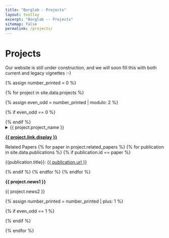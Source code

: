 ```yaml
---
title: "Borglab - Projects"
layout: textlay
excerpt: "Borglab -- Projects"
sitemap: false
permalink: /projects/
---
```


# Projects

Our website is still under construction, and we will soon fill this with both current and legacy vignettes :-)

{% assign number_printed = 0 %}

{% for project in site.data.projects %}

{% assign even_odd = number_printed | modulo: 2 %}

{% if even_odd == 0 %}
<div class="row">
{% endif %}

<div class="col-sm-6 clearfix">
<div class="well">
<details>
<summary><pubtit>{{ project.project_name }}</pubtit></summary>
<!-- <pubtit> Project Description </pubtit> -->
<!-- [comment]: # (<img src="{{ site.url }}{{ site.baseurl }}/images/projectpic/{{ project.image }}" class="img-responsive" width="33%" style="float: left" />) -->
<!-- <p>{{ project.description }}</p> -->
<pubtit> People </pubtit>
{% assign idx = 1 %}
<div class="container-fluid">
{% for person in project.people %}
{% assign pos_idx = idx | modulo: 2 %}
{% if pos_idx == 1 %}
<div class="row justify-content-evenly">
{% endif %}

<div class="col-sm-4">
{% for people_name in site.data.people %}
{%- if people_name.id == person -%}
{% for member in site.data.team_members %}
{%- if member.name == people_name.name -%}
{% capture image_url %}{{ site.url }}{{ site.baseurl }}/images/teampic/{{ member.photo }}{% endcapture %}
{% capture person_name %}{{people_name.name}}{% endcapture %}
{%- include image.html url=image_url description=person_name -%}
{%- endif -%}
{% endfor %}
{%- endif -%}
{% endfor %}
</div>


{% if pos_idx == 0 %}
</div>
{% endif %}
{% assign idx = idx | plus: 1 %}
{% endfor %}
{% if pos_idx != 0 %}
</div>
{% endif %}

</div>
<p><strong><a href="{{ project.link.url }}">{{ project.link.display }}</a></strong></p>
<pubtit> Related Papers </pubtit>
{% for paper in project.related_papers %}
{% for publication in site.data.publications %}
{% if publication.id == paper %}
<p>{{publication.title}}: <a href="{{ paper.url }}">{{ publication.url }}</a></p>
{% endif %}
{% endfor %}
{% endfor %}
<p class="text-danger"><strong> {{ project.news1 }}</strong></p>
<p> {{ project.news2 }}</p>
</details>
</div>
</div>

{% assign number_printed = number_printed | plus: 1 %}

{% if even_odd == 1 %}
</div>
{% endif %}

{% endfor %}

<!-- {% assign even_odd = number_printed | modulo: 2 %}
{% if even_odd == 1 %}
</div>
{% endif %} -->

<p> &nbsp; </p>

